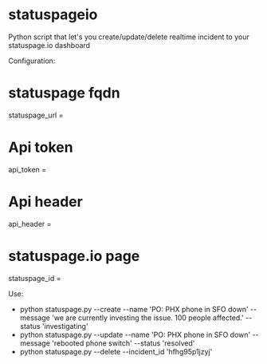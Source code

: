 # statuspageio
Python script that let's you create/update/delete realtime incident to your statuspage.io dashboard

Configuration:
# statuspage fqdn
statuspage_url =
# Api token
api_token = 
# Api header
api_header =
# statuspage.io page #
statuspage_id =

Use:
 - python statuspage.py --create --name 'PO: PHX phone in SFO down' --message 'we are currently investing the issue. 100 people affected.' --status 'investigating'
 - python statuspage.py --update --name 'PO: PHX phone in SFO down' --message 'rebooted phone switch' --status 'resolved'
 - python statuspage.py --delete --incident_id 'hfhg95p1jzyj'
 
